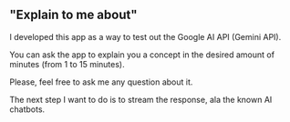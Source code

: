 <b>"Explain to me about"</b>
-------------------------------
I developed this app as a way to test out the Google AI API (Gemini API).

You can ask the app to explain you a concept in the desired amount of minutes (from 1 to 15 minutes).

Please, feel free to ask me any question about it.

The next step I want to do is to stream the response, ala the known AI chatbots.
